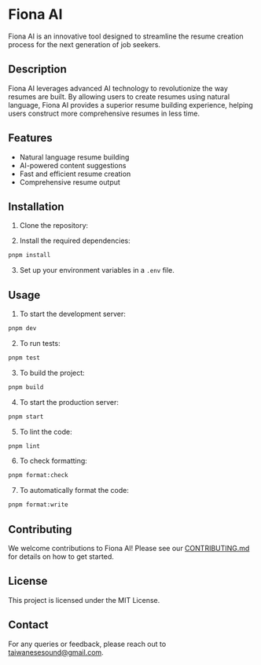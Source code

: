 # Fiona AI

Fiona AI is an innovative tool designed to streamline the resume creation process for the next generation of job seekers.

## Description

Fiona AI leverages advanced AI technology to revolutionize the way resumes are built. By allowing users to create resumes using natural language, Fiona AI provides a superior resume building experience, helping users construct more comprehensive resumes in less time.

## Features

- Natural language resume building
- AI-powered content suggestions
- Fast and efficient resume creation
- Comprehensive resume output

## Installation

1. Clone the repository:

2. Install the required dependencies:

```bash
pnpm install
```

3. Set up your environment variables in a `.env` file.

## Usage

1. To start the development server:

```bash
pnpm dev
```

2. To run tests:

```bash
pnpm test
```

3. To build the project:

```bash
pnpm build
```

4. To start the production server:

```bash
pnpm start
```

5. To lint the code:

```bash
pnpm lint
```

6. To check formatting:

```bash
pnpm format:check
```

7. To automatically format the code:

```bash
pnpm format:write
```

## Contributing

We welcome contributions to Fiona AI! Please see our [CONTRIBUTING.md](link-to-contributing-file) for details on how to get started.

## License

This project is licensed under the MIT License.

## Contact

For any queries or feedback, please reach out to [taiwanesesound@gmail.com](taiwanesesound@gmail.com).